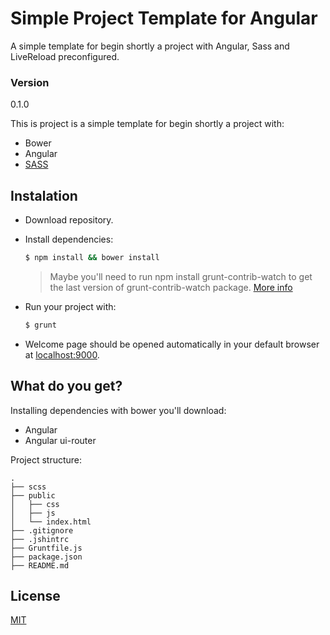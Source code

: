 # Simple Project Template for Angular
A simple template for begin shortly a project with Angular, Sass and LiveReload preconfigured.

### Version
0.1.0

This is project is a simple template for begin shortly a project with:

* Bower
* Angular
* [SASS](http://sass-lang.com/guide)

## Instalation

* Download repository.
* Install dependencies:

	```sh
	$ npm install && bower install
	```
	> Maybe you'll need to run npm install grunt-contrib-watch to get the last version of grunt-contrib-watch package. [More info](https://github.com/gruntjs/grunt-contrib-watch) 

* Run your project with:

	```sh
	$ grunt
	```

* Welcome page should be opened automatically in your default browser at [localhost:9000](http://localhost:9000).

## What do you get?

Installing dependencies with bower you'll download:
* Angular
* Angular ui-router

Project structure:

```
.
├── scss
├── public
│   ├── css
│   ├── js
│   └── index.html
├── .gitignore
├── .jshintrc
├── Gruntfile.js
├── package.json
├── README.md

```


License
-------

[MIT](http://opensource.org/licenses/MIT)
